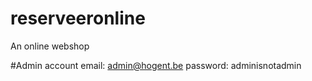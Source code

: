 # reserveeronline
An online webshop


#Admin account
email: admin@hogent.be
password: adminisnotadmin
